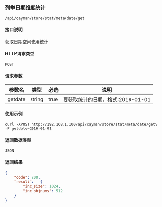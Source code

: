 ### 列举日期维度统计

`/api/cayman/store/stat/meta/date/get`

#### 接口说明
获取日期空间使用统计

#### HTTP请求类型
`POST`

#### 请求参数
|参数名|类型|必选|说明|
|--|--|--|--|
|getdate|string|true|要获取统计的日期，格式:2016-01-01|

#### 使用示例
```
curl -XPOST http://192.168.1.100/api/cayman/store/stat/meta/date/get\
-F getdate=2016-01-01
```

#### 返回数据类型
`JSON`

#### 返回结果
```json
{
	"code":	200,
	"result":	{
		"inc_size":	1024,
		"inc_objnums": 512
	}
}
```